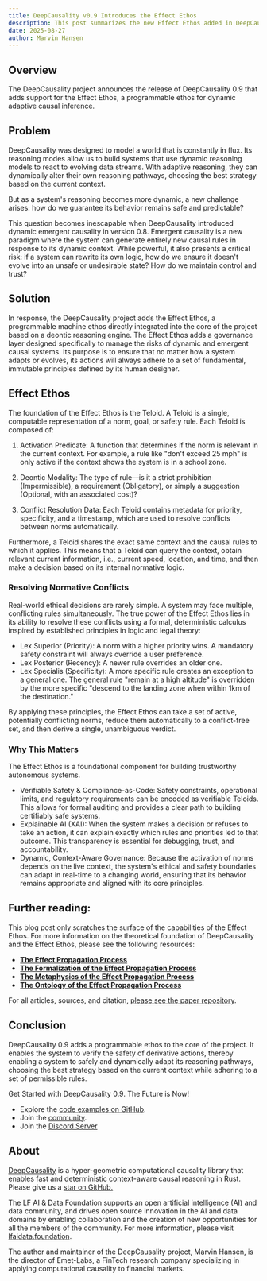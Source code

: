 ```yaml
---
title: DeepCausality v0.9 Introduces the Effect Ethos
description: This post summarizes the new Effect Ethos added in DeepCausality v0.9
date: 2025-08-27
author: Marvin Hansen
---
```


[//]: # (SPDX-License-Identifier: CC-BY-4.0)

## Overview

The DeepCausality project announces the release of DeepCausality 0.9 that adds support for the Effect Ethos, a
programmable ethos for dynamic adaptive causal inference.

## Problem

DeepCausality was designed to model a world that is constantly in flux. Its reasoning modes allow us to build systems
that use dynamic reasoning models to react to evolving data streams. With adaptive reasoning, they can dynamically
alter their own reasoning pathways, choosing the best strategy based on the current context.

But as a system's reasoning becomes more dynamic, a new challenge arises: how do we guarantee its behavior remains safe
and predictable?

This question becomes inescapable when DeepCausality introduced dynamic emergent causality in version 0.8. Emergent
causality is a new paradigm where the system can generate entirely new
causal rules in response to its dynamic context. While powerful, it also presents a critical risk: if a system can
rewrite its own logic, how do we ensure it doesn't evolve into an unsafe or undesirable state? How do we maintain
control and trust?

## Solution

In response, the DeepCausality project adds the Effect Ethos, a programmable machine ethos directly integrated into the
core of the project based on a deontic reasoning engine. The Effect Ethos adds a governance layer designed specifically
to manage the risks of dynamic and emergent causal systems. Its purpose is to ensure that no matter how a system adapts
or evolves, its actions will always adhere to a set of fundamental, immutable principles defined by its human designer.

## Effect Ethos

The foundation of the Effect Ethos is the Teloid. A Teloid is a single, computable representation of a norm, goal, or
safety rule. Each Teloid is composed of:

1.  Activation Predicate: A function that determines if the norm is relevant in the current context. For example, a rule
    like "don't exceed 25 mph" is only active if the context shows the system is in a school zone.

2.  Deontic Modality: The type of rule—is it a strict prohibition (Impermissible), a requirement (Obligatory), or simply
    a suggestion (Optional, with an associated cost)?

3.  Conflict Resolution Data: Each Teloid contains metadata for priority, specificity, and a timestamp, which are used to
    resolve conflicts between norms automatically.

Furthermore, a Teloid shares the exact same context and the causal rules to which it applies. This means that a Teloid
can query the context, obtain relevant current information, i.e., current speed, location, and time, and then make a
decision based on its internal normative logic.

### Resolving Normative Conflicts

Real-world ethical decisions are rarely simple. A system may face multiple, conflicting rules simultaneously. The true
power of the Effect Ethos lies in its ability to resolve these conflicts using a formal, deterministic calculus inspired
by established principles in logic and legal theory:

*   Lex Superior (Priority): A norm with a higher priority wins. A mandatory safety constraint will always override a user
    preference.
*   Lex Posterior (Recency): A newer rule overrides an older one.
*   Lex Specialis (Specificity): A more specific rule creates an exception to a general one. The general rule "remain at a
    high altitude" is overridden by the more specific "descend to the landing zone when within 1km of the destination."

By applying these principles, the Effect Ethos can take a set of active, potentially conflicting norms, reduce them
automatically to a conflict-free set, and then derive a single, unambiguous verdict.

### Why This Matters

The Effect Ethos is a foundational component for building trustworthy autonomous systems.

*   Verifiable Safety & Compliance-as-Code: Safety constraints, operational limits, and regulatory requirements can be
    encoded as verifiable Teloids. This allows for formal auditing and provides a clear path to building certifiably safe
    systems.
*   Explainable AI (XAI): When the system makes a decision or refuses to take an action, it can explain exactly which
    rules and priorities led to that outcome. This transparency is essential for debugging, trust, and accountability.
*   Dynamic, Context-Aware Governance: Because the activation of norms depends on the live context, the system's ethical
    and safety boundaries can adapt in real-time to a changing world, ensuring that its behavior remains appropriate
    and aligned with its core principles.

## Further reading:

This blog post only scratches the surface of the capabilities of the Effect Ethos. For more information on the
theoretical foundation of DeepCausality and the Effect Ethos, please see the following resources:

* **[The Effect Propagation Process](https://github.com/deepcausality-rs/papers/blob/main/effect_propagation_process/epp.pdf)**
* **[The Formalization of the Effect Propagation Process](https://github.com/deepcausality-rs/papers/blob/main/formalization_effect_propagation_process/epp_formalization.pdf)**
* **[The Metaphysics of the Effect Propagation Process](https://github.com/deepcausality-rs/papers/blob/main/metaphysics_effect_propagation_process/epp_metaphysics.pdf)**
* **[The Ontology of the Effect Propagation Process](https://github.com/deepcausality-rs/papers/blob/main/ontology_effect_propagation_process/epp_ontology.pdf)**

For all articles, sources, and citation, [please see the paper repository](https://github.com/deepcausality-rs/papers).

## Conclusion

DeepCausality 0.9 adds a programmable ethos to the core of the project. It enables the system to verify the safety of
derivative actions, thereby enabling a system to safely and dynamically adapt its reasoning pathways, choosing the best
strategy based on the current context while adhering to a set of permissible rules.

Get Started with DeepCausality 0.9. The Future is Now!

* Explore the [code examples on GitHub](https://github.com/deepcausality-rs/deep_causality/tree/main/examples).
* Join the [community](https://deepcausality.com/community/).
* Join the [Discord Server](https://discord.gg/Bxj9P7JXSj)

## About

[DeepCausality](https://deepcausality.com/) is a hyper-geometric computational causality library that enables fast and
deterministic context-aware causal reasoning in Rust. Please give us
a [star on GitHub.](https://github.com/deepcausality-rs/deep_causality)

The LF AI & Data Foundation supports an open artificial intelligence (AI) and data community, and drives open source
innovation in the AI and data domains by enabling collaboration and the creation of new opportunities for all the
members of the community. For more information, please visit [lfaidata.foundation](https://lfaidata.foundation).

The author and maintainer of the DeepCausality project, Marvin Hansen, is the director of Emet-Labs, a FinTech research
company specializing in applying computational causality to financial markets.